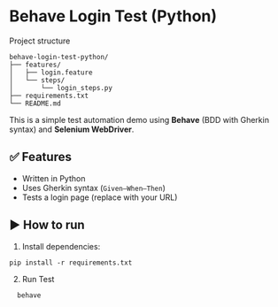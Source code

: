 # Behave Login Test (Python)

Project structure
```
behave-login-test-python/
├── features/
│   ├── login.feature
│   └── steps/
│       └── login_steps.py
├── requirements.txt
└── README.md
```

This is a simple test automation demo using **Behave** (BDD with Gherkin syntax) and **Selenium WebDriver**.

## ✅ Features
- Written in Python
- Uses Gherkin syntax (`Given–When–Then`)
- Tests a login page (replace with your URL)

## ▶️ How to run

1. Install dependencies:
```
pip install -r requirements.txt
```
2. Run Test
 ```
   behave
 ```


